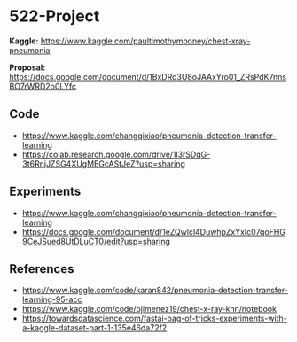 # 522-Project

**Kaggle:** https://www.kaggle.com/paultimothymooney/chest-xray-pneumonia

**Proposal:** https://docs.google.com/document/d/1BxDRd3U8oJAAxYro01_ZRsPdK7nnsBO7rWRD2o0LYfc

## Code

+ https://www.kaggle.com/changqixiao/pneumonia-detection-transfer-learning
+ https://colab.research.google.com/drive/1l3rSDqG-3t6RnjJZSG4XUgMEGcAStJeZ?usp=sharing

## Experiments

+ https://www.kaggle.com/changqixiao/pneumonia-detection-transfer-learning
+ https://docs.google.com/document/d/1eZQwlcl4DuwhpZxYxIc07qoFHG9CeJSued8UtDLuCT0/edit?usp=sharing

## References

+ https://www.kaggle.com/code/karan842/pneumonia-detection-transfer-learning-95-acc
+ https://www.kaggle.com/code/ojimenez19/chest-x-ray-knn/notebook
+ https://towardsdatascience.com/fastai-bag-of-tricks-experiments-with-a-kaggle-dataset-part-1-135e46da72f2

